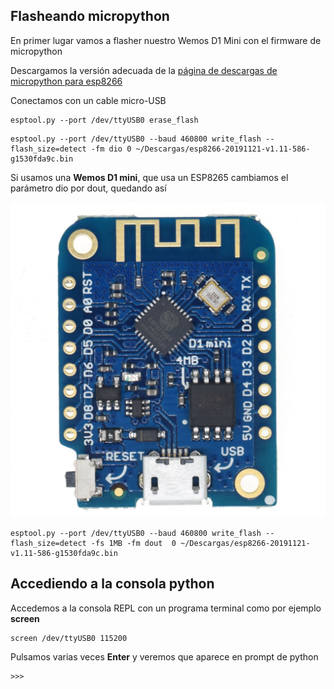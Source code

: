 ## Flasheando micropython

En primer lugar vamos a flasher nuestro Wemos D1 Mini con el firmware de micropython 

Descargamos la versión adecuada de la [página de descargas de micropython para esp8266](https://micropython.org/download/esp8266/)


Conectamos con un cable micro-USB

```
esptool.py --port /dev/ttyUSB0 erase_flash
```

    
```
esptool.py --port /dev/ttyUSB0 --baud 460800 write_flash --flash_size=detect -fm dio 0 ~/Descargas/esp8266-20191121-v1.11-586-g1530fda9c.bin 
```

Si usamos una **Wemos D1 mini**, que usa un ESP8265 cambiamos el parámetro dio por dout, quedando así

![](./images/LOLIN-D1-mini-V3-1-0-WEMOS-WIFI-de-Internet-de-las-cosas-placa-de-desarrollo.jpg)

```
esptool.py --port /dev/ttyUSB0 --baud 460800 write_flash --flash_size=detect -fs 1MB -fm dout  0 ~/Descargas/esp8266-20191121-v1.11-586-g1530fda9c.bin
```

## Accediendo a la consola python

Accedemos a la consola REPL con un programa terminal como por ejemplo **screen** 

```
screen /dev/ttyUSB0 115200
```

Pulsamos varias veces **Enter** y veremos que aparece en prompt de python

```
>>>
```